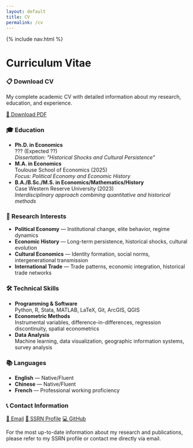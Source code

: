 ```yaml
---
layout: default
title: CV
permalink: /cv
---
```


{% include nav.html %}

# Curriculum Vitae

<div class="card">
  <h3>📋 Download CV</h3>
  <p>
    My complete academic CV with detailed information about my research, education, and experience.
  </p>
  <div class="contact-links">
    <a href="{{ '/assets/cv/yifei_luo_cv.pdf' | relative_url }}">📄 Download PDF</a>
  </div>
</div>

<div class="card">
  <h3>🎓 Education</h3>
  <ul class="clean">
    <li>
      <strong>Ph.D. in Economics</strong><br>
      ??? (Expected ??)<br>
      <em>Dissertation: "Historical Shocks and Cultural Persistence"</em>
    </li>
    <li>
      <strong>M.A. in Economics</strong><br>
      Toulouse School of Economics (2025)<br>
      <em>Focus: Political Economy and Economic History</em>
    </li>
    <li>
      <strong>B.A./B.Sc./M.S. in Economics/Mathematics/History</strong><br>
      Case Western Reserve University (2023)<br>
      <em>Interdisciplinary approach combining quantitative and historical methods</em>
    </li>
  </ul>
</div>

<div class="card">
  <h3>🔬 Research Interests</h3>
  <ul class="clean">
    <li><strong>Political Economy</strong> — Institutional change, elite behavior, regime dynamics</li>
    <li><strong>Economic History</strong> — Long-term persistence, historical shocks, cultural evolution</li>
    <li><strong>Cultural Economics</strong> — Identity formation, social norms, intergenerational transmission</li>
    <li><strong>International Trade</strong> — Trade patterns, economic integration, historical trade networks</li>
  </ul>
</div>

<div class="card">
  <h3>🛠️ Technical Skills</h3>
  <ul class="clean">
    <li>
      <strong>Programming & Software</strong><br>
      Python, R, Stata, MATLAB, LaTeX, Git, ArcGIS, QGIS
    </li>
    <li>
      <strong>Econometric Methods</strong><br>
      Instrumental variables, difference-in-differences, regression discontinuity, spatial econometrics
    </li>
    <li>
      <strong>Data Analysis</strong><br>
      Machine learning, data visualization, geographic information systems, survey analysis
    </li>
  </ul>
</div>

<div class="card">
  <h3>📚 Languages</h3>
  <ul class="clean">
    <li><strong>English</strong> — Native/Fluent</li>
    <li><strong>Chinese</strong> — Native/Fluent</li>
    <li><strong>French</strong> — Professional working proficiency</li>
  </ul>
</div>

<div class="card">
  <h3>📞 Contact Information</h3>
  <div class="contact-links">
    <a href="mailto:luoyifei426@gmail.com">📧 Email</a>
    <a href="https://ssrn.com/author=6801941">📄 SSRN Profile</a>
    <a href="https://github.com/yifeiluo">💻 GitHub</a>
  </div>
  <p class="small">
    For the most up-to-date information about my research and publications, please refer to my SSRN profile 
    or contact me directly via email.
  </p>
</div>
